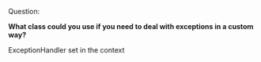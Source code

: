 Question:

**What class could you use if you need to deal with exceptions in a custom way?**

<div class="hint">
  ExceptionHandler set in the context
</div>

